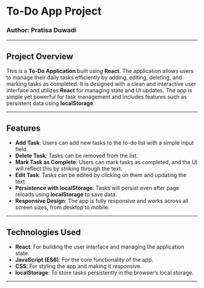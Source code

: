 # To-Do App Project

### Author: Pratisa Duwadi  

---

## Project Overview

This is a **To-Do Application** built using **React**. The application allows users to manage their daily tasks efficiently by adding, editing, deleting, and marking tasks as completed. It is designed with a clean and interactive user interface and utilizes **React** for managing state and UI updates. The app is simple yet powerful for task management and includes features such as persistent data using **localStorage**.

---

## Features

- **Add Task**: Users can add new tasks to the to-do list with a simple input field.
- **Delete Task**: Tasks can be removed from the list.
- **Mark Task as Complete**: Users can mark tasks as completed, and the UI will reflect this by striking through the text.
- **Edit Task**: Tasks can be edited by clicking on them and updating the text.
- **Persistence with localStorage**: Tasks will persist even after page reloads using **localStorage** to save data.
- **Responsive Design**: The app is fully responsive and works across all screen sizes, from desktop to mobile.

---

## Technologies Used

- **React**: For building the user interface and managing the application state.
- **JavaScript (ES6)**: For the core functionality of the app.
- **CSS**: For styling the app and making it responsive.
- **localStorage**: To store tasks persistently in the browser’s local storage.

---
